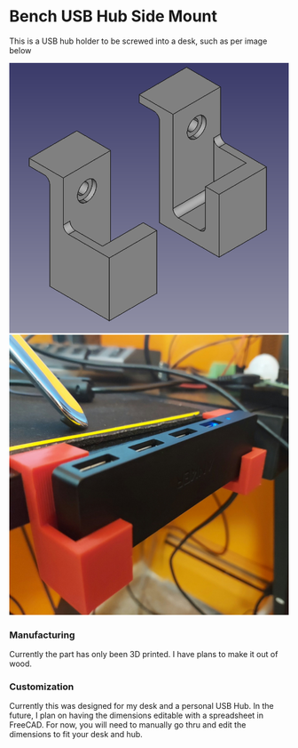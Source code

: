 # Bench USB Hub Side Mount

This is a USB hub holder to be screwed into a desk, such as per image below

![Image of Model](.misc/img1.png)
![Image of Implemention](.misc/img2.jpg)

### Manufacturing
Currently the part has only been 3D printed. I have plans to make it out of wood.


### Customization
Currently this was designed for my desk and a personal USB Hub. In the future, I plan on having the dimensions editable with a spreadsheet in FreeCAD. For now, you will need to manually go thru and edit the dimensions to fit your desk and hub.
